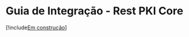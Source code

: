 ﻿# Guia de Integração - Rest PKI Core

[!include[Em construção](../../../includes/under-construction.md)]
